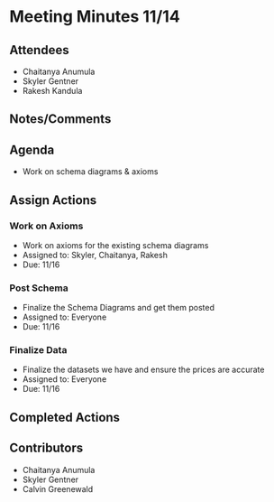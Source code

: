 # Meeting Minutes 11/14

## Attendees
* Chaitanya Anumula
* Skyler Gentner
* Rakesh Kandula

## Notes/Comments

## Agenda
* Work on schema diagrams & axioms 

## Assign Actions 
### Work on Axioms
* Work on axioms for the existing schema diagrams
* Assigned to: Skyler, Chaitanya, Rakesh
* Due: 11/16

### Post Schema 
* Finalize the Schema Diagrams and get them posted
* Assigned to: Everyone
* Due: 11/16

### Finalize Data
* Finalize the datasets we have and ensure the prices are accurate
* Assigned to: Everyone 
* Due: 11/16
  
## Completed Actions

## Contributors
* Chaitanya Anumula
* Skyler Gentner
* Calvin Greenewald 
